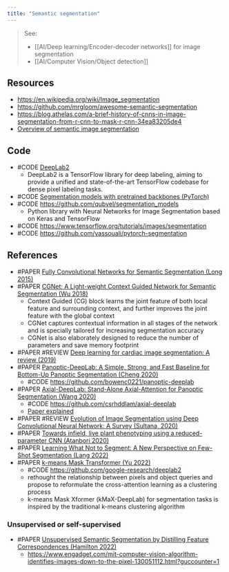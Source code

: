 ```yaml
---
title: "Semantic segmentation"
---
```


> See:
> - [[AI/Deep learning/Encoder-decoder networks]] for image segmentation 
> - [[AI/Computer Vision/Object detection]]

## Resources
- https://en.wikipedia.org/wiki/Image_segmentation
- https://github.com/mrgloom/awesome-semantic-segmentation
- https://blog.athelas.com/a-brief-history-of-cnns-in-image-segmentation-from-r-cnn-to-mask-r-cnn-34ea83205de4
- [Overview of semantic image segmentation](https://www.jeremyjordan.me/semantic-segmentation/)

## Code
- #CODE [DeepLab2](https://github.com/google-research/deeplab2)
	- DeepLab2 is a TensorFlow library for deep labeling, aiming to provide a unified and state-of-the-art TensorFlow codebase for dense pixel labeling tasks.
- #CODE [Segmentation models with pretrained backbones (PyTorch)](https://github.com/qubvel/segmentation_models)
- #CODE https://github.com/qubvel/segmentation_models
	- Python library with Neural Networks for Image Segmentation based on Keras and TensorFlow
- #CODE https://www.tensorflow.org/tutorials/images/segmentation
- #CODE https://github.com/yassouali/pytorch-segmentation

## References
- #PAPER [Fully Convolutional Networks for Semantic Segmentation (Long 2015)](https://arxiv.org/abs/1411.4038)
- #PAPER [CGNet: A Light-weight Context Guided Network for Semantic Segmentation (Wu 2018)](https://arxiv.org/abs/1811.08201) 
	- Context Guided (CG) block learns the joint feature of both local feature and surrounding context, and further improves the joint feature with the global context
	- CGNet captures contextual information in all stages of the network and is specially tailored for increasing segmentation accuracy 
	- CGNet is also elaborately designed to reduce the number of parameters and save memory footprint
- #PAPER #REVIEW [Deep learning for cardiac image segmentation: A review (2019)](https://arxiv.org/abs/1911.03723)
- #PAPER [Panoptic-DeepLab: A Simple, Strong, and Fast Baseline for Bottom-Up Panoptic Segmentation (Cheng 2020)](https://arxiv.org/abs/1911.10194)
	- #CODE https://github.com/bowenc0221/panoptic-deeplab
- #PAPER [Axial-DeepLab: Stand-Alone Axial-Attention for Panoptic Segmentation (Wang 2020)](https://arxiv.org/abs/2003.07853)
	- #CODE https://github.com/csrhddlam/axial-deeplab
	- [Paper explained](https://www.youtube.com/watch?v=hv3UO3G0Ofo)
- #PAPER #REVIEW [Evolution of Image Segmentation using Deep Convolutional Neural Network: A Survey (Sultana, 2020)](https://arxiv.org/abs/2001.0407430)
- #PAPER [Towards infield, live plant phenotyping using a reduced-parameter CNN (Atanbori 2020)](https://link.springer.com/article/10.1007%2Fs00138-019-01051-7)
- #PAPER [Learning What Not to Segment: A New Perspective on Few-Shot Segmentation (Lang 2022)](https://arxiv.org/pdf/2203.07615v2)            
- #PAPER [k-means Mask Transformer (Yu 2022)](https://arxiv.org/pdf/2207.04044v1)
	- #CODE https://github.com/google-research/deeplab2
	- rethought the relationship between pixels and object queries and propose to reformulate the cross-attention learning as a clustering process
	- k-means Mask Xformer (kMaX-DeepLab) for segmentation tasks is inspired by the traditional k-means clustering algorithm

### Unsupervised or self-supervised
- #PAPER [Unsupervised Semantic Segmentation by Distilling Feature Correspondences (Hamilton 2022)](https://arxiv.org/pdf/2203.08414)            
	- https://www.engadget.com/mit-computer-vision-algorithm-identifies-images-down-to-the-pixel-130051112.html?guccounter=1